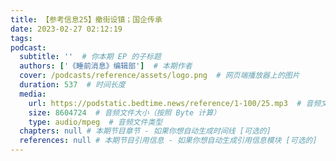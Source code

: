 ```yaml
---
title: 【参考信息25】撤街设镇；国企传承
date: 2023-02-27 02:12:19
tags:
podcast:
  subtitle: ''  # 你本期 EP 的子标题
  authors: ['《睡前消息》编辑部']  # 本期作者
  cover: /podcasts/reference/assets/logo.png  # 网页端播放器上的图片
  duration: 537  # 时间长度
  media:
    url: https://podstatic.bedtime.news/reference/1-100/25.mp3  # 音频文件
    size: 8604724  # 音频文件大小（按照 Byte 计算）
    type: audio/mpeg  # 音频文件类型
  chapters: null # 本期节目章节 - 如果你想自动生成时间线 [可选的]
  references: null # 本期节目引用信息 - 如果你想自动生成引用信息模块 [可选的]
---
```

